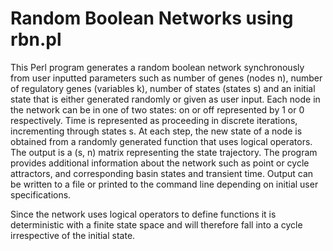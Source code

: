 # Random Boolean Networks using rbn.pl

This Perl program generates a random boolean network synchronously from user inputted parameters such as number of genes (nodes n), number of regulatory genes (variables k), number of states (states s) and an initial state that is either generated randomly or given as user input. Each node in the network can be in one of two states: on or off represented by 1 or 0 respectively. Time is represented as proceeding in discrete iterations, incrementing through states s. At each step, the new state of a node is obtained from a randomly generated function that uses logical operators. The output is a (s, n) matrix representing the state trajectory. The program provides additional information about the network such as point or cycle attractors, and corresponding basin states and transient time. Output can be written to a file or printed to the command line depending on initial user specifications.

Since the network uses logical operators to define functions it is deterministic with a finite state space and will therefore fall into a cycle irrespective of the initial state.
